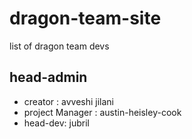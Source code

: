 # dragon-team-site
list of dragon team devs 
## head-admin
- creator : avveshi jilani
- project Manager : austin-heisley-cook
- head-dev: jubril
